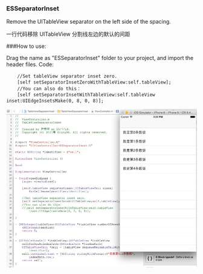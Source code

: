### ESSeparatorInset
Remove the UITableView separator on the left side of the spacing.

一行代码移除 UITableView 分割线左边的默认的间距

###How to use:

Drag the name as "ESSeparatorInset" folder to your project, and import the header files.
Code:
```objc
    //Set tableView separator inset zero.
    [self setSeparatorInsetZeroWithTableView:self.tableView];
    //You can also do this：
    [self setSeparatorInsetWithTableView:self.tableView inset:UIEdgeInsetsMake(0, 8, 0, 8)];

```
![Screenshot](https://raw.githubusercontent.com/EnjoySR/ESSeparatorInset/master/ScreenShot.png)

